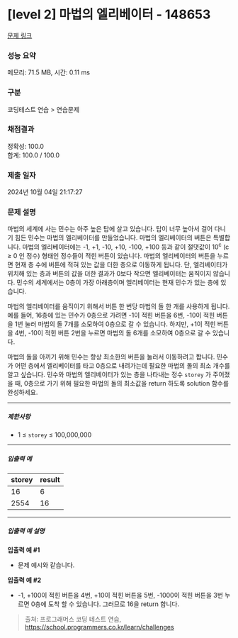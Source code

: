# [level 2] 마법의 엘리베이터 - 148653 

[문제 링크](https://school.programmers.co.kr/learn/courses/30/lessons/148653) 

### 성능 요약

메모리: 71.5 MB, 시간: 0.11 ms

### 구분

코딩테스트 연습 > 연습문제

### 채점결과

정확성: 100.0<br/>합계: 100.0 / 100.0

### 제출 일자

2024년 10월 04일 21:17:27

### 문제 설명

<p>마법의 세계에 사는 민수는 아주 높은 탑에 살고 있습니다. 탑이 너무 높아서 걸어 다니기 힘든 민수는 마법의 엘리베이터를 만들었습니다. 마법의 엘리베이터의 버튼은 특별합니다. 마법의 엘리베이터에는 -1, +1, -10, +10, -100, +100 등과 같이 절댓값이 10<sup>c</sup> (c ≥ 0 인 정수) 형태인 정수들이 적힌 버튼이 있습니다. 마법의 엘리베이터의 버튼을 누르면 현재 층 수에 버튼에 적혀 있는 값을 더한 층으로 이동하게 됩니다. 단, 엘리베이터가 위치해 있는 층과 버튼의 값을 더한 결과가 0보다 작으면 엘리베이터는 움직이지 않습니다. 민수의 세계에서는 0층이 가장 아래층이며 엘리베이터는 현재 민수가 있는 층에 있습니다.</p>

<p>마법의 엘리베이터를 움직이기 위해서 버튼 한 번당 마법의 돌 한 개를 사용하게 됩니다.예를 들어, 16층에 있는 민수가 0층으로 가려면 -1이 적힌 버튼을 6번, -10이 적힌 버튼을 1번 눌러 마법의 돌 7개를 소모하여 0층으로 갈 수 있습니다. 하지만, +1이 적힌 버튼을 4번, -10이 적힌 버튼 2번을 누르면 마법의 돌 6개를 소모하여 0층으로 갈 수 있습니다.</p>

<p>마법의 돌을 아끼기 위해 민수는 항상 최소한의 버튼을 눌러서 이동하려고 합니다. 민수가 어떤 층에서 엘리베이터를 타고 0층으로 내려가는데 필요한 마법의 돌의 최소 개수를 알고 싶습니다. 민수와 마법의 엘리베이터가 있는 층을 나타내는 정수 <code>storey</code> 가 주어졌을 때, 0층으로 가기 위해 필요한 마법의 돌의 최소값을 return 하도록 solution 함수를 완성하세요.</p>

<hr>

<h5>제한사항</h5>

<ul>
<li>1 ≤ <code>storey</code> ≤ 100,000,000</li>
</ul>

<hr>

<h5>입출력 예</h5>
<table class="table">
        <thead><tr>
<th>storey</th>
<th>result</th>
</tr>
</thead>
        <tbody><tr>
<td>16</td>
<td>6</td>
</tr>
<tr>
<td>2554</td>
<td>16</td>
</tr>
</tbody>
      </table>
<hr>

<h5>입출력 예 설명</h5>

<p><strong>입출력 예 #1</strong></p>

<ul>
<li>문제 예시와 같습니다.</li>
</ul>

<p><strong>입출력 예 #2</strong></p>

<ul>
<li>-1, +100이 적힌 버튼을 4번, +10이 적힌 버튼을 5번, -1000이 적힌 버튼을 3번 누르면 0층에 도착 할 수 있습니다. 그러므로 16을 return 합니다.</li>
</ul>


> 출처: 프로그래머스 코딩 테스트 연습, https://school.programmers.co.kr/learn/challenges